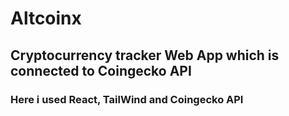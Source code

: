 # Altcoinx
## Cryptocurrency tracker Web App which is connected to Coingecko API
### Here i used React, TailWind and Coingecko API
